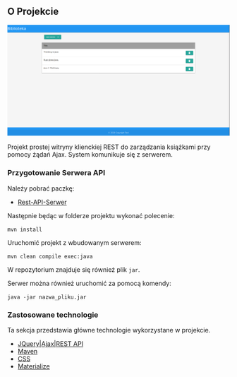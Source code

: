 ## O Projekcie

![Screenshot](https://github.com/yarim83/js-jquery-workshop/blob/master/main/webapp/screens/js-jquery-workshop.png)

Projekt prostej witryny klienckiej REST do zarządzania książkami przy pomocy żądań Ajax. System komunikuje się z serwerem.


### Przygotowanie Serwera API
Należy pobrać paczkę:

* [Rest-API-Serwer](https://github.com/yarim83/js-jquery-workshop/tree/master/main/Rest-API-Serwer) 

Następnie będąc w folderze projektu wykonać polecenie:
````
mvn install
````
Uruchomić projekt z wbudowanym serwerem:
````
mvn clean compile exec:java
````
W repozytorium znajduje się również plik ````jar````.

Serwer można również uruchomić za pomocą komendy:
````
java -jar nazwa_pliku.jar
````
### Zastosowane technologie
Ta sekcja przedstawia główne technologie wykorzystane w projekcie.
* [JQuery|Ajax|REST API](https://jquery.com/)
* [Maven](http://maven.apache.org/)
* [CSS](https://www.w3schools.com/)
* [Materialize](https://materializecss.com/)
